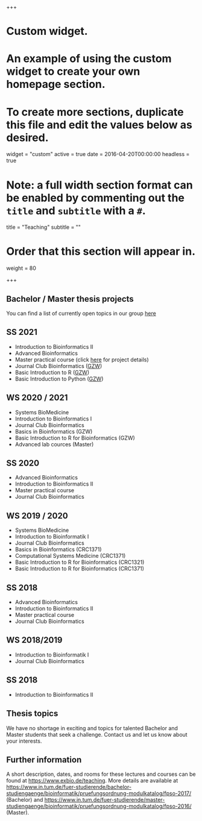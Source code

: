 +++
# Custom widget.
# An example of using the custom widget to create your own homepage section.
# To create more sections, duplicate this file and edit the values below as desired.
widget = "custom"
active = true
date = 2016-04-20T00:00:00
headless = true

# Note: a full width section format can be enabled by commenting out the `title` and `subtitle` with a `#`.
title = "Teaching"
subtitle = ""

# Order that this section will appear in.
weight = 80

+++

## Bachelor / Master thesis projects
You can find a list of currently open topics in our group [here](https://docs.google.com/spreadsheets/d/1t9zuE1cInX89TQc9_cbqI_YCxA-gvOY-E_A9EXq7VPM/edit?usp=sharing)

## SS 2021
+ Introduction to Bioinformatics II
+ Advanced Bioinformatics
+ Master practical course (click [here](https://docs.google.com/document/d/1p6UYTgzHkcrpinP_cMjIRq43Dsv9iOrtF5ry1Nz4BuI/edit?usp=sharing) for project details)
+ Journal Club Bioinformatics ([GZW](https://www.gzw.wzw.tum.de/en/during-your-doctorate/events-at-gzw-and-the-campus/))
+ Basic Introduction to R ([GZW](https://www.gzw.wzw.tum.de/en/during-your-doctorate/events-at-gzw-and-the-campus/))
+ Basic Introduction to Python ([GZW](https://www.gzw.wzw.tum.de/en/during-your-doctorate/events-at-gzw-and-the-campus/))

## WS 2020 / 2021

+ Systems BioMedicine
+ Introduction to Bioinformatics I
+ Journal Club Bioinformatics
+ Basics in Bioinformatics (GZW)
+ Basic Introduction to R for Bioinformatics (GZW)
+ Advanced lab cources (Master)

## SS 2020

+ Advanced Bioinformatics
+ Introduction to Bioinformatics II 
+ Master practical course
+ Journal Club Bioinformatics

## WS 2019 / 2020

+ Systems BioMedicine
+ Introduction to Bioinformatik I
+ Journal Club Bioinformatics
+ Basics in Bioinformatics (CRC1371)
+ Computational Systems Medicine (CRC1371)
+ Basic Introduction to R for Bioinformatics (CRC1321)
+ Basic Introduction to R for Bioinformatics (CRC1371)

## SS 2018

+ Advanced Bioinformatics
+ Introduction to Bioinformatics II 
+ Master practical course
+ Journal Club Bioinformatics

## WS 2018/2019

+ Introduction to Bioinformatik I
+ Journal Club Bioinformatics

## SS 2018

+ Introduction to Bioinformatics II

## Thesis topics

We have no shortage in exciting and topics for talented Bachelor and Master students that seek a challenge. Contact us and let us know about your interests.

## Further information
A short description, dates, and rooms for these lectures and courses can be found at https://www.exbio.de/teaching.
More details are available at https://www.in.tum.de/fuer-studierende/bachelor-studiengaenge/bioinformatik/pruefungsordnung-modulkatalog/fpso-2017/ (Bachelor) and https://www.in.tum.de/fuer-studierende/master-studiengaenge/bioinformatik/pruefungsordnung-modulkatalog/fpso-2016/ (Master).
